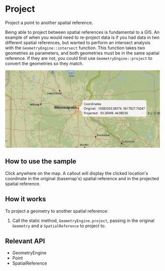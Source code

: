 # Project

Project a point to another spatial reference.

Being able to project between spatial references is fundamental to a GIS. An example of when you would need to re-project data is if you had data in two different spatial references, but wanted to perform an intersect analysis with the `GeometryEngine::intersect` function. This function takes two geometries as parameters, and both geometries must be in the same spatial reference. If they are not, you could first use `GeometryEngine::project` to convert the geometries so they match.

![](Project.png)

## How to use the sample

Click anywhere on the map. A callout will display the clicked location's coordinate in the original (basemap's)
spatial reference and in the projected spatial reference.

## How it works

To project a geometry to another spatial reference:

1.  Call the static method, `GeometryEngine.project`, passing in the original `Geometry` and a
`SpatialReference` to project to.

## Relevant API

*   GeometryEngine
*   Point
*   SpatialReference
